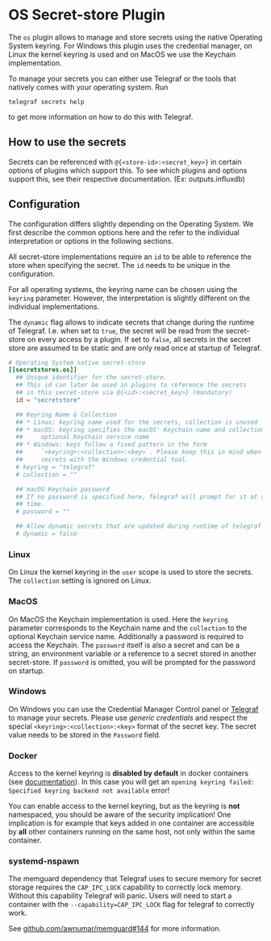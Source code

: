 # OS Secret-store Plugin

The `os` plugin allows to manage and store secrets using the native Operating
System keyring. For Windows this plugin uses the credential manager, on Linux
the kernel keyring is used and on MacOS we use the Keychain implementation.

To manage your secrets you can either use Telegraf or the tools that natively
comes with your operating system. Run

```shell
telegraf secrets help
```

to get more information on how to do this with Telegraf.

## How to use the secrets
Secrets can be referenced with `@{<store-id>:<secret_key>}` in certain options of plugins which support this.
To see which plugins and options support this, see their respective documentation. (Ex: outputs.influxdb)

## Configuration

The configuration differs slightly depending on the Operating System. We first
describe the common options here and the refer to the individual interpretation
or options in the following sections.

All secret-store implementations require an `id` to be able to reference the
store when specifying the secret. The `id` needs to be unique in the
configuration.

For all operating systems, the keyring name can be chosen using the `keyring`
parameter. However, the interpretation is slightly different on the individual
implementations.

The `dynamic` flag allows to indicate secrets that change during the runtime of
Telegraf. I.e. when set to `true`, the secret will be read from the secret-store
on every access by a plugin. If set to `false`, all secrets in the secret store
are assumed to be static and are only read once at startup of Telegraf.

```toml @sample.conf
# Operating System native secret-store
[[secretstores.os]]
  ## Unique identifier for the secret-store.
  ## This id can later be used in plugins to reference the secrets
  ## in this secret-store via @{<id>:<secret_key>} (mandatory)
  id = "secretstore"

  ## Keyring Name & Collection
  ## * Linux: keyring name used for the secrets, collection is unused
  ## * macOS: keyring specifies the macOS' Keychain name and collection is an
  ##     optional Keychain service name
  ## * Windows: keys follow a fixed pattern in the form
  ##     `<keyring>:<collection>:<key>`. Please keep this in mind when creating
  ##     secrets with the Windows credential tool.
  # keyring = "telegraf"
  # collection = ""

  ## macOS Keychain password
  ## If no password is specified here, Telegraf will prompt for it at startup
  ## time.
  # password = ""

  ## Allow dynamic secrets that are updated during runtime of telegraf
  # dynamic = false
```

### Linux

On Linux the kernel keyring in the `user` scope is used to store the
secrets. The `collection` setting is ignored on Linux.

### MacOS

On MacOS the Keychain implementation is used. Here the `keyring` parameter
corresponds to the Keychain name and the `collection` to the optional Keychain
service name. Additionally a password is required to access the Keychain.
The `password` itself is also a secret and can be a string, an environment
variable or a reference to a secret stored in another secret-store.
If `password` is omitted, you will be prompted for the password on startup.

### Windows

On Windows you can use the Credential Manager Control panel or
[Telegraf](../../../cmd/telegraf/README.md) to manage your secrets.
Please use _generic credentials_ and respect the special
`<keyring>:<collection>:<key>` format of the secret key. The
secret value needs to be stored in the `Password` field.

### Docker

Access to the kernel keyring is __disabled by default__ in docker containers
(see [documentation](https://docs.docker.com/engine/security/seccomp/)).
In this case you will get an
`opening keyring failed: Specified keyring backend not available` error!

You can enable access to the kernel keyring, but as the keyring is __not__
namespaced, you should be aware of the security implication! One implication
is for example that keys added in one container are accessible by __all__
other containers running on the same host, not only within the same container.

### systemd-nspawn

The memguard dependency that Telegraf uses to secure memory for secret storage
requires the `CAP_IPC_LOCK` capability to correctly lock memory. Without this
capability Telegraf will panic. Users will need to start a container with the
`--capability=CAP_IPC_LOCK` flag for telegraf to correctly work.

See [github.com/awnumar/memguard#144][memguard-issue] for more information.

[memguard-issue]: https://github.com/awnumar/memguard/issues/144
